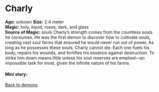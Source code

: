 # Charly

**Age:** unkown 
**Size:** 2.4 meter   
**Magic:** holy, liquid, roses, dark, and glass   
**Source of Magic:** souls 
Charly’s strength comes from the countless souls he consumes. He was the first demon to discover how to cultivate souls, creating vast soul farms that ensured he would never run out of power, As long as he possesses these souls, Charly cannot die. Each one fuels his body, repairs his wounds, and fortifies his essence against destruction. To strike him down means little unless his soul reserves are emptied—an impossible task for most, given the infinite nature of his farms.


#### Mini story: 

[Back to demons](../demons.md)
